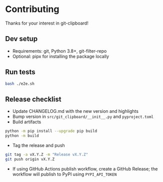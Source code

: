 # Contributing

Thanks for your interest in git-clipboard!

## Dev setup

- Requirements: git, Python 3.8+, git-filter-repo
- Optional: pipx for installing the package locally

## Run tests

```bash
bash ./e2e.sh
```

## Release checklist

- Update CHANGELOG.md with the new version and highlights
- Bump version in `src/git_clipboard/__init__.py` and `pyproject.toml`
- Build artifacts

```bash
python -m pip install --upgrade pip build
python -m build
```

- Tag the release and push

```bash
git tag -a vX.Y.Z -m "Release vX.Y.Z"
git push origin vX.Y.Z
```

- If using GitHub Actions publish workflow, create a GitHub Release; the workflow will publish to PyPI using `PYPI_API_TOKEN`

